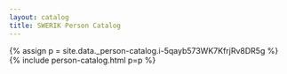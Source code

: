 ```yaml
---
layout: catalog
title: SWERIK Person Catalog
---
```

{% assign p = site.data._person-catalog.i-5qayb573WK7KfrjRv8DR5g %}
{% include person-catalog.html p=p %}

